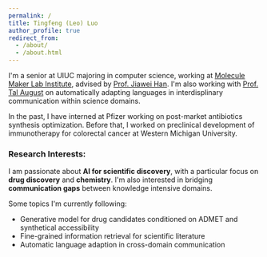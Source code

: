 ```yaml
---
permalink: /
title: Tingfeng (Leo) Luo
author_profile: true
redirect_from: 
  - /about/
  - /about.html
---
```



I'm a senior at UIUC majoring in computer science, working at [Molecule Maker Lab Institute](https://moleculemaker.org/), advised by [Prof. Jiawei Han](https://hanj.cs.illinois.edu/). I'm also working with [Prof. Tal August](https://talaugust.github.io/) on automatically adapting languages in interdisplinary communication within science domains. 

In the past, I have interned at Pfizer working on post-market antibiotics synthesis optimization. Before that, I worked on preclinical development of immunotherapy for colorectal cancer at Western Michigan University.

### Research Interests: 
I am passionate about **AI for scientific discovery**, with a particular focus on **drug discovery** and **chemistry**. I'm also interested in bridging **communication gaps** between knowledge intensive domains. 

Some topics I'm currently following: 
  * Generative model for drug candidates conditioned on ADMET and synthetical accessibility
  * Fine-grained information retrieval for scientific literature 
  * Automatic language adaption in cross-domain communication


